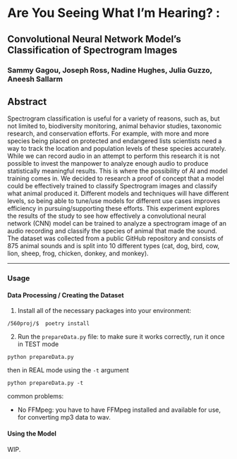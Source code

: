 # Are You Seeing What I’m Hearing? :
## Convolutional Neural Network Model’s Classification of Spectrogram Images
### Sammy Gagou, Joseph Ross, Nadine Hughes, Julia Guzzo, Aneesh Sallarm
## Abstract
Spectrogram classification is useful for a variety of reasons, such as, but not limited to, biodiversity monitoring, animal behavior studies, taxonomic research, and conservation efforts. For example, with more and more species being placed on protected and endangered lists scientists need a way to track the location and population levels of these species accurately. While we can record audio in an attempt to perform this research it is not possible to invest the manpower to analyze enough audio to produce statistically meaningful results. This is where the possibility of AI and model training comes in. We decided to research a proof of concept that a model could be effectively trained to classify Spectrogram images and classify what animal produced it. Different models and techniques will have different levels, so being able to tune/use models for different use cases improves efficiency in pursuing/supporting these efforts. This experiment explores the results of the study to see how effectively a convolutional neural network (CNN) model can be trained to analyze a spectrogram image of an audio recording and classify the species of animal that made the sound. The dataset was collected from a public GitHub repository and consists of 875 animal sounds and is split into 10 different types (cat, dog, bird, cow, lion, sheep, frog, chicken, donkey, and monkey). 

--------------------------

### Usage

#### Data Processing / Creating the Dataset
1. Install all of the necessary packages into your environment:
```
/560proj/$  poetry install
```
2. Run the `prepareData.py` file: to make sure it works correctly, run it once in TEST mode
```
python prepareData.py
```
   then in REAL mode using the `-t` argument
```
python prepareData.py -t
```
common problems:
  - No FFMpeg: you have to have FFMpeg installed and available for use, for converting mp3 data to wav.

#### Using the Model

WIP.
